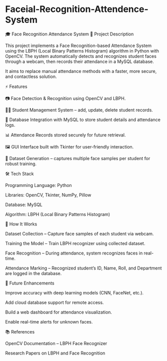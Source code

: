 # Faceial-Recognition-Attendence-System
🎓 Face Recognition Attendance System
📌 Project Description

This project implements a Face Recognition-based Attendance System using the LBPH (Local Binary Patterns Histogram) algorithm in Python with OpenCV.
The system automatically detects and recognizes student faces through a webcam, then records their attendance in a MySQL database.

It aims to replace manual attendance methods with a faster, more secure, and contactless solution.

⚡ Features

📷 Face Detection & Recognition using OpenCV and LBPH.

🧑‍🎓 Student Management System – add, update, delete student records.

💾 Database Integration with MySQL to store student details and attendance logs.

📊 Attendance Records stored securely for future retrieval.

🖼️ GUI Interface built with Tkinter for user-friendly interaction.

📂 Dataset Generation – captures multiple face samples per student for robust training.

🛠️ Tech Stack

Programming Language: Python

Libraries: OpenCV, Tkinter, NumPy, Pillow

Database: MySQL

Algorithm: LBPH (Local Binary Patterns Histogram)

🔑 How It Works

Dataset Collection – Capture face samples of each student via webcam.

Training the Model – Train LBPH recognizer using collected dataset.

Face Recognition – During attendance, system recognizes faces in real-time.

Attendance Marking – Recognized student’s ID, Name, Roll, and Department are logged in the database.

🚀 Future Enhancements

Improve accuracy with deep learning models (CNN, FaceNet, etc.).

Add cloud database support for remote access.

Build a web dashboard for attendance visualization.

Enable real-time alerts for unknown faces.

📚 References

OpenCV Documentation – LBPH Face Recognizer

Research Papers on LBPH and Face Recognition
